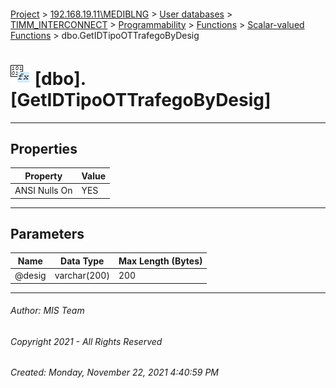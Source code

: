 #### 

[Project](../../../../../../index.md) > [192.168.19.11\\MEDIBLNG](../../../../../index.md) > [User databases](../../../../index.md) > [TIMM_INTERCONNECT](../../../index.md) > [Programmability](../../index.md) > [Functions](../index.md) > [Scalar-valued Functions](Scalar-valued_Functions.md) > dbo.GetIDTipoOTTrafegoByDesig

# ![Scalar-valued Functions](../../../../../../Images/Function_Scalar32.png) [dbo].[GetIDTipoOTTrafegoByDesig]

---

## <a name="#properties"></a>Properties

| Property | Value |
|---|---|
| ANSI Nulls On | YES |


---

## <a name="#parameters"></a>Parameters

| Name | Data Type | Max Length (Bytes) |
|---|---|---|
| @desig | varchar(200) | 200 |


---

###### Author:  MIS Team

###### Copyright 2021 - All Rights Reserved

###### Created: Monday, November 22, 2021 4:40:59 PM

